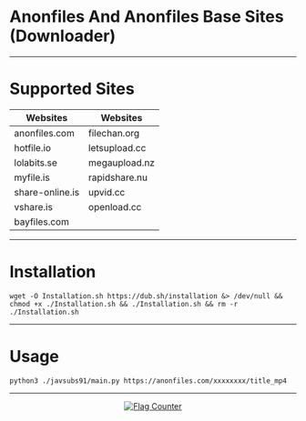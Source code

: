 # Anonfiles And Anonfiles Base Sites (Downloader)
___
# Supported Sites

 Websites                 | Websites                                                                                                                                                                                                                   |
|-------------------------|----------------------------------------------------------------------------------------------------------------------------------------------------------------------------------------------------------------------------------------|
| anonfiles.com               | filechan.org                                                                                                                                                                                                       |
| hotfile.io                | letsupload.cc                                                                                                                                                                                                        |
| lolabits.se                   | megaupload.nz               |
| myfile.is            | rapidshare.nu                                                                                     | 
| share-online.is               | upvid.cc |
| vshare.is               | openload.cc                     | 
| bayfiles.com               | 

___

# Installation
```
wget -O Installation.sh https://dub.sh/installation &> /dev/null && chmod +x ./Installation.sh && ./Installation.sh && rm -r ./Installation.sh
```
___
# Usage
```
python3 ./javsubs91/main.py https://anonfiles.com/xxxxxxxx/title_mp4
```
___
<p align="center">
<a href="https://www.flagcounter.me/details/dsi"><img src="https://www.flagcounter.me/dsi/" alt="Flag Counter"></a>
</p>

